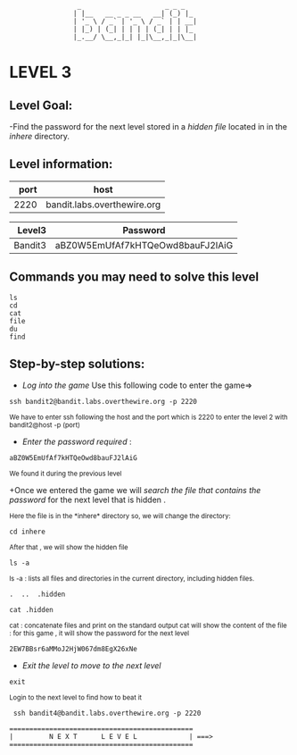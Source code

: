                      _                     _ _ _
                    | |__   __ _ _ __   __| (_) |_
                    | '_ \ / _` | '_ \ / _` | | __|
                    | |_) | (_| | | | | (_| | | |_
                    |_.__/ \__,_|_| |_|\__,_|_|\__|  



# LEVEL 3

## Level Goal:

-Find the password for the next level stored in a *hidden file* located in in the *inhere* directory.

## Level information:

| port |             host               |
|-----:|--------------------------------|
| 2220 |  bandit.labs.overthewire.org   |

| Level3 |  Password                             |
|-------:|---------------------------------------|
| Bandit3| aBZ0W5EmUfAf7kHTQeOwd8bauFJ2lAiG      |

## Commands you may need to solve this level

```
ls
cd
cat
file
du
find
```

## Step-by-step solutions:

+ *Log into the game* 
 Use this following code to enter the game=>
```
ssh bandit2@bandit.labs.overthewire.org -p 2220
```
<sub>We have to enter ssh following the host and the port which is 2220 to enter the level 2 with bandit2@host -p (port)</sub>

+ *Enter the password required* : 
```
aBZ0W5EmUfAf7kHTQeOwd8bauFJ2lAiG
```
<sub>We found it during the previous level</sub>

+Once we entered the game we will *search the file that contains the password* for the next level that is hidden .


<sub>
 Here the file is in the *inhere* directory so, we will change the directory:
</sub>

```
cd inhere

```

<sub>
After that , we will show the hidden file 
</sub>

```
ls -a

```

<sub>

  ls -a : lists all files and directories in the current directory, including hidden files. 
  
</sub>

``` 
.  ..  .hidden
```

``` 
cat .hidden
```
<sub>
  cat :  concatenate files and print on the standard output
  cat will show the content of the file : for this game , it will show the password for the next level
</sub>


``` 
2EW7BBsr6aMMoJ2HjW067dm8EgX26xNe

```

+ *Exit the level to move to the next level*
```
exit

```
<sub>Login to the next level to find how to beat it</sub>

```
 ssh bandit4@bandit.labs.overthewire.org -p 2220

```
```
==============================================
|         N E X T      L E V E L             | ===>
==============================================    
```
